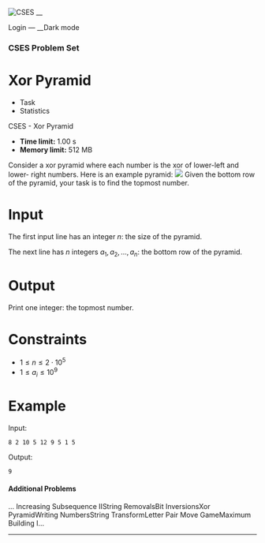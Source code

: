 ![CSES](/logo.png?1) __

Login — __Dark mode

### CSES Problem Set

# Xor Pyramid

  * Task
  * Statistics

CSES - Xor Pyramid

  * **Time limit:** 1.00 s
  * **Memory limit:** 512 MB

Consider a xor pyramid where each number is the xor of lower-left and lower-
right numbers. Here is an example pyramid:
![](/file/382652cc16953396bbaeeabf0e98daec74a4bda09afb8db8da0e67870205fc76)
Given the bottom row of the pyramid, your task is to find the topmost number.

# Input

The first input line has an integer $n$: the size of the pyramid.

The next line has $n$ integers $a_1,a_2,\dots,a_n$: the bottom row of the
pyramid.

# Output

Print one integer: the topmost number.

# Constraints

  * $1 \le n \le 2 \cdot 10^5$
  * $1 \le a_i \le 10^9$

# Example

Input:

``` 8 2 10 5 12 9 5 1 5 ```

Output:

``` 9 ```

#### Additional Problems

... Increasing Subsequence IIString RemovalsBit InversionsXor PyramidWriting
NumbersString TransformLetter Pair Move GameMaximum Building I...

* * *

